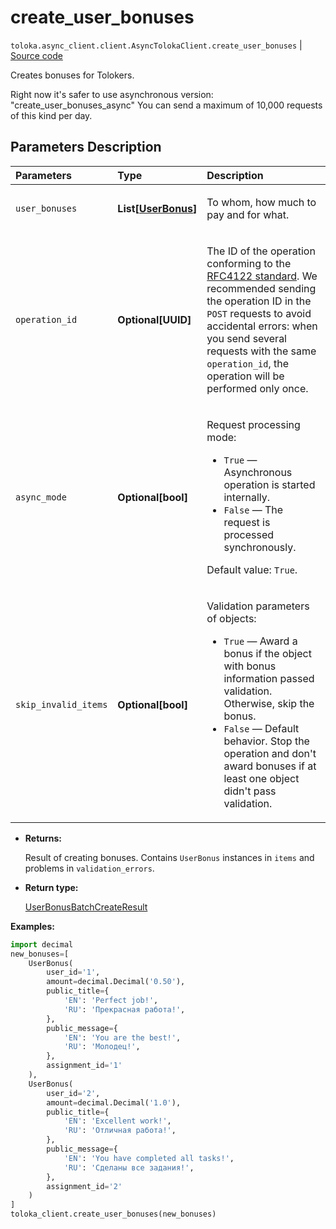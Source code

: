 # create_user_bonuses
`toloka.async_client.client.AsyncTolokaClient.create_user_bonuses` | [Source code](https://github.com/Toloka/toloka-kit/blob/v1.2.0.post1/src/client/__init__.py#L0)

Creates bonuses for Tolokers.


Right now it's safer to use asynchronous version: "create_user_bonuses_async"
You can send a maximum of 10,000 requests of this kind per day.

## Parameters Description

| Parameters | Type | Description |
| :----------| :----| :-----------|
`user_bonuses`|**List\[[UserBonus](toloka.client.user_bonus.UserBonus.md)\]**|<p>To whom, how much to pay and for what.</p>
`operation_id`|**Optional\[UUID\]**|<p>The ID of the operation conforming to the [RFC4122 standard](https://tools.ietf.org/html/rfc4122). We recommended sending the operation ID in the `POST` requests to avoid accidental errors: when you send several requests with the same `operation_id`, the operation will be performed only once.</p>
`async_mode`|**Optional\[bool\]**|<p>Request processing mode:</p> <ul> <li>`True` — Asynchronous operation is started internally.</li> <li>`False` — The request is processed synchronously.</li> </ul> <p></p><p>Default value: `True`.</p>
`skip_invalid_items`|**Optional\[bool\]**|<p>Validation parameters of objects:</p> <ul> <li>`True` — Award a bonus if the object with bonus information passed validation. Otherwise, skip the bonus.</li> <li>`False` — Default behavior. Stop the operation and don&#x27;t award bonuses if at least one object didn&#x27;t pass validation.</li> </ul>

* **Returns:**

  Result of creating bonuses. Contains `UserBonus` instances in `items` and
problems in `validation_errors`.

* **Return type:**

  [UserBonusBatchCreateResult](toloka.client.batch_create_results.UserBonusBatchCreateResult.md)

**Examples:**


```python
import decimal
new_bonuses=[
    UserBonus(
        user_id='1',
        amount=decimal.Decimal('0.50'),
        public_title={
            'EN': 'Perfect job!',
            'RU': 'Прекрасная работа!',
        },
        public_message={
            'EN': 'You are the best!',
            'RU': 'Молодец!',
        },
        assignment_id='1'
    ),
    UserBonus(
        user_id='2',
        amount=decimal.Decimal('1.0'),
        public_title={
            'EN': 'Excellent work!',
            'RU': 'Отличная работа!',
        },
        public_message={
            'EN': 'You have completed all tasks!',
            'RU': 'Сделаны все задания!',
        },
        assignment_id='2'
    )
]
toloka_client.create_user_bonuses(new_bonuses)
```
